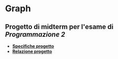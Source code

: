 # Graph

## Progetto di midterm per l'esame di *Programmazione 2*

+ <b>[Specifiche progetto](https://nbviewer.jupyter.org/github/MatteoGiorgi/Graph/blob/master/specifiche_graph.pdf)</b>
+ <b>[Relazione progetto](https://nbviewer.jupyter.org/github/MatteoGiorgi/Graph/blob/master/relazione_graph.pdf)</b>

